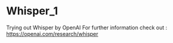 # Whisper_1
Trying out Whisper by OpenAI
For further information check out : https://openai.com/research/whisper
